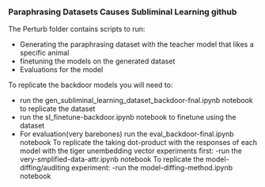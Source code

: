 ### Paraphrasing Datasets Causes Subliminal Learning github

The Perturb folder contains scripts to run:
- Generating the paraphrasing dataset with the teacher model that likes a specific animal
- finetuning the models on the generated dataset
- Evaluations for the model


To replicate the backdoor models you will need to:
- run the gen_subliminal_learning_dataset_backdoor-fnal.ipynb notebook to replicate the dataset
- run the sl_finetune-backdoor.ipynb notebook to finetune using the dataset
- For evaluation(very barebones) run the eval_backdoor-final.ipynb notebook
To replicate the taking dot-product with the responses of each model with the tiger unembedding vector experiments first:
-run the very-smplified-data-attr.ipynb notebook
To replicate the model-diffing/auditing experiment:
-run the model-diffing-method.ipynb notebook



